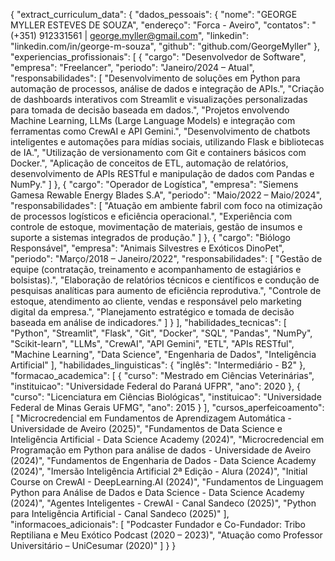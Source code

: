 {
  "extract_curriculum_data": {
    "dados_pessoais": {
      "nome": "GEORGE MYLLER ESTEVES DE SOUZA",
      "endereço": "Forca - Aveiro",
      "contatos": "(+351) 912331561 | george.myller@gmail.com",
      "linkedin": "linkedin.com/in/george-m-souza",
      "github": "github.com/GeorgeMyller"
    },
    "experiencias_profissionais": [
      {
        "cargo": "Desenvolvedor de Software",
        "empresa": "Freelancer",
        "periodo": "Janeiro/2024 – Atual",
        "responsabilidades": [
          "Desenvolvimento de soluções em Python para automação de processos, análise de dados e integração de APIs.",
          "Criação de dashboards interativos com Streamlit e visualizações personalizadas para tomada de decisão baseada em dados.",
          "Projetos envolvendo Machine Learning, LLMs (Large Language Models) e integração com ferramentas como CrewAI e API Gemini.",
          "Desenvolvimento de chatbots inteligentes e automações para mídias sociais, utilizando Flask e bibliotecas de IA.",
          "Utilização de versionamento com Git e containers básicos com Docker.",
          "Aplicação de conceitos de ETL, automação de relatórios, desenvolvimento de APIs RESTful e manipulação de dados com Pandas e NumPy."
        ]
      },
      {
        "cargo": "Operador de Logística",
        "empresa": "Siemens Gamesa Rewable Energy Blades S.A",
        "periodo": "Maio/2022 – Maio/2024",
        "responsabilidades": [
          "Atuação em ambiente fabril com foco na otimização de processos logísticos e eficiência operacional.",
          "Experiência com controle de estoque, movimentação de materiais, gestão de insumos e suporte a sistemas integrados de produção."
        ]
      },
      {
        "cargo": "Biólogo Responsável",
        "empresa": "Animais Silvestres e Exóticos DinoPet",
        "periodo": "Março/2018 – Janeiro/2022",
        "responsabilidades": [
          "Gestão de equipe (contratação, treinamento e acompanhamento de estagiários e bolsistas).",
          "Elaboração de relatórios técnicos e científicos e condução de pesquisas analíticas para aumento de eficiência reprodutiva.",
          "Controle de estoque, atendimento ao cliente, vendas e responsável pelo marketing digital da empresa.",
          "Planejamento estratégico e tomada de decisão baseada em análise de indicadores."
        ]
      }
    ],
    "habilidades_tecnicas": [
      "Python",
      "Streamlit",
      "Flask",
      "Git",
      "Docker",
      "SQL",
      "Pandas",
      "NumPy",
      "Scikit-learn",
      "LLMs",
      "CrewAI",
      "API Gemini",
      "ETL",
      "APIs RESTful",
      "Machine Learning",
      "Data Science",
      "Engenharia de Dados",
      "Inteligência Artificial"
    ],
    "habilidades_linguisticas": {
      "inglês": "Intermediário - B2"
    },
    "formacao_academica": [
      {
        "curso": "Mestrado em Ciências Veterinárias",
        "instituicao": "Universidade Federal do Paraná UFPR",
        "ano": 2020
      },
      {
        "curso": "Licenciatura em Ciências Biológicas",
        "instituicao": "Universidade Federal de Minas Gerais UFMG",
        "ano": 2015
      }
    ],
    "cursos_aperfeicoamento": [
      "Microcredencial em Fundamentos de Aprendizagem Automática - Universidade de Aveiro (2025)",
      "Fundamentos de Data Science e Inteligência Artificial - Data Science Academy (2024)",
      "Microcredencial em Programação em Python para análise de dados - Universidade de Aveiro (2024)",
      "Fundamentos de Engenharia de Dados - Data Science Academy (2024)",
      "Imersão Inteligência Artificial 2ª Edição - Alura (2024)",
      "Initial Course on CrewAI - DeepLearning.AI (2024)",
      "Fundamentos de Linguagem Python para Análise de Dados e Data Science - Data Science Academy (2024)",
      "Agentes Inteligentes - CrewAI - Canal Sandeco (2025)",
      "Python para Inteligência Artificial - Canal Sandeco (2025)"
    ],
    "informacoes_adicionais": [
      "Podcaster Fundador e Co-Fundador: Tribo Reptiliana e Meu Exótico Podcast (2020 – 2023)",
      "Atuação como Professor Universitário – UniCesumar (2020)"
    ]
  }
}